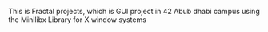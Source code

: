 This is Fractal projects, which is GUI project in 42 Abub dhabi campus using the Minilibx Library for X window systems
